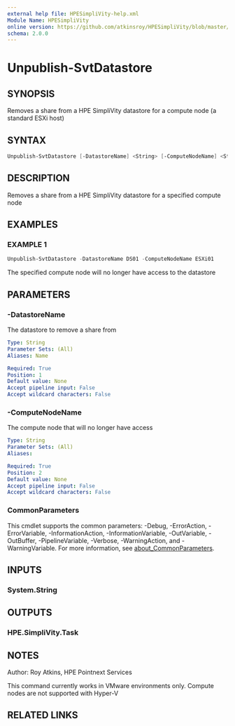 ```yaml
---
external help file: HPESimpliVity-help.xml
Module Name: HPESimpliVity
online version: https://github.com/atkinsroy/HPESimpliVity/blob/master/docs/Get-SvtDatastoreComputeNode.md
schema: 2.0.0
---
```


# Unpublish-SvtDatastore

## SYNOPSIS

Removes a share from a HPE SimpliVity datastore for a compute node (a standard ESXi host)

## SYNTAX

```PowerShell
Unpublish-SvtDatastore [-DatastoreName] <String> [-ComputeNodeName] <String> [<CommonParameters>]
```

## DESCRIPTION

Removes a share from a HPE SimpliVity datastore for a specified compute node

## EXAMPLES

### EXAMPLE 1

```PowerShell
Unpublish-SvtDatastore -DatastoreName DS01 -ComputeNodeName ESXi01
```

The specified compute node will no longer have access to the datastore

## PARAMETERS

### -DatastoreName

The datastore to remove a share from

```yaml
Type: String
Parameter Sets: (All)
Aliases: Name

Required: True
Position: 1
Default value: None
Accept pipeline input: False
Accept wildcard characters: False
```

### -ComputeNodeName

The compute node that will no longer have access

```yaml
Type: String
Parameter Sets: (All)
Aliases:

Required: True
Position: 2
Default value: None
Accept pipeline input: False
Accept wildcard characters: False
```

### CommonParameters

This cmdlet supports the common parameters: -Debug, -ErrorAction, -ErrorVariable, -InformationAction, -InformationVariable, -OutVariable, -OutBuffer, -PipelineVariable, -Verbose, -WarningAction, and -WarningVariable. For more information, see [about_CommonParameters](http://go.microsoft.com/fwlink/?LinkID=113216).

## INPUTS

### System.String

## OUTPUTS

### HPE.SimpliVity.Task

## NOTES

Author: Roy Atkins, HPE Pointnext Services

This command currently works in VMware environments only.
Compute nodes are not supported with Hyper-V

## RELATED LINKS
